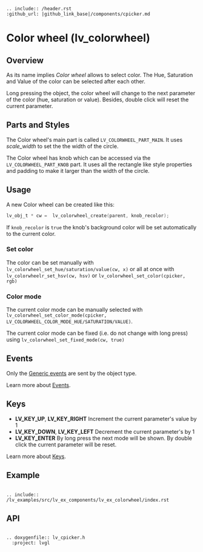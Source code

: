 ```eval_rst
.. include:: /header.rst 
:github_url: |github_link_base|/components/cpicker.md
```
# Color wheel (lv_colorwheel)

## Overview
As its name implies *Color wheel* allows to select color. The Hue, Saturation and Value of the color can be selected after each other. 

Long pressing the object, the color wheel will change to the next parameter of the color (hue, saturation or value).
Besides, double click will reset the current parameter.

## Parts and Styles
The Color wheel's main part is called `LV_COLORWHEEL_PART_MAIN`. It uses *scale_width* to set the the width of the circle.

The Color wheel has knob which can be accessed via the  `LV_COLORWHEEL_PART_KNOB` part. 
It uses all the rectangle like style properties and padding to make it larger than the width of the circle.

## Usage

A new Color wheel can be created like this:
```c
lv_obj_t * cw =  lv_colorwheel_create(parent, knob_recolor);
```

If `knob_recolor` is `true` the knob's background color will be set automatically to the current color. 

### Set color

The color can be set manually with `lv_colorwheel_set_hue/saturation/value(cw, x)` or all at once with `lv_colorwheelr_set_hsv(cw, hsv)` or `lv_colorwheel_set_color(cpicker, rgb)`

### Color mode

The current color mode can be manually selected with `lv_colorwheel_set_color_mode(cpicker, LV_COLORWHEEL_COLOR_MODE_HUE/SATURATION/VALUE)`.

The current color mode can be fixed (i.e. do not change with long press) using `lv_colorwheel_set_fixed_mode(cw, true)`

## Events
Only the [Generic events](../overview/event.html#generic-events) are sent by the object type.

Learn more about [Events](/overview/event).

## Keys
- **LV_KEY_UP**, **LV_KEY_RIGHT** Increment the current parameter's value by 1
- **LV_KEY_DOWN**, **LV_KEY_LEFT** Decrement the current parameter's by 1
- **LV_KEY_ENTER** By long press the next mode will be shown. By double click the current parameter will be reset.

Learn more about [Keys](/overview/indev).

## Example

```eval_rst

.. include:: /lv_examples/src/lv_ex_components/lv_ex_colorwheel/index.rst

```

## API

```eval_rst

.. doxygenfile:: lv_cpicker.h
  :project: lvgl

```
